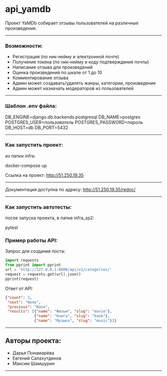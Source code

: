 # api_yamdb
Проект YaMDb собирает отзывы пользователей на различные произведения.
***
### Возможности:
* Регистрация (по ник-нейму и электронной почте)
* Получение токена (по ник-нейму и коду подтверждения почты)
* Написание отзыва для произведений 
* Оценка произведений по шкале от 1 до 10
* Комментирование отзыва
* Админ может создавать/удалять жанры, категории, произведения
* Админ может назначать модераторов из пользователей
***
### Шаблон .env файла:
DB_ENGINE=django.db.backends.postgresql
DB_NAME=postgres
POSTGRES_USER=*пользователь*
POSTGRES_PASSWORD=*пароль*
DB_HOST=db 
DB_PORT=5432 
***
### Как запустить проект:

из папки infra:

docker-compose up

Ссылка на проект:
http://51.250.19.35
***
Документация доступна по адресу:
http://51.250.19.35/redoc/
***
### Как запустить автотесты:
после запуска проекта, в папке infra_sp2:

pytest

### Пример работы API:

Запрос для создания поста:
```python
import requests
from pprint import pprint
url = 'http://127.0.0.1:8000/api/v1/categories/'
request = requests.get(url).json()
pprint(request)
```
Ответ от API:
```json
{"count": 3,
 "next": "None",
 "previous": "None",
 "results": [{"name": "Фильм", "slug": "movie"},
             {"name": "Книга", "slug": "book"},
             {"name": "Музыка", "slug": "music"}]}
```
***
## Авторы проекта:
* Дарья Понамарёва
* Евгений Салахутдинов
* Максим Шамшурин
***
